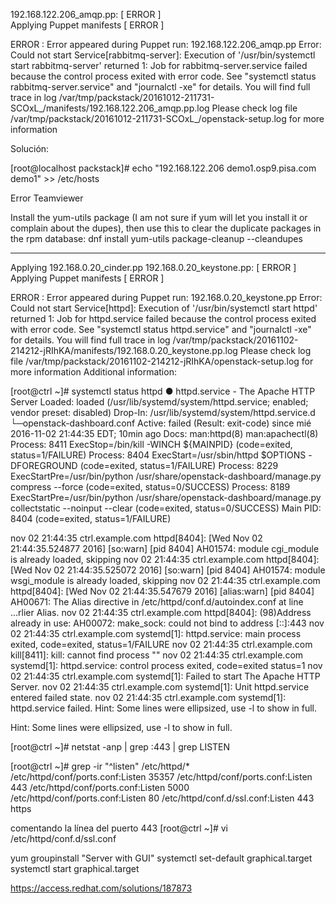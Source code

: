 192.168.122.206_amqp.pp:                          [ ERROR ]           
Applying Puppet manifests                         [ ERROR ]

ERROR : Error appeared during Puppet run: 192.168.122.206_amqp.pp
Error: Could not start Service[rabbitmq-server]: Execution of '/usr/bin/systemctl start rabbitmq-server' returned 1: Job for rabbitmq-server.service failed because the control process exited with error code. See "systemctl status rabbitmq-server.service" and "journalctl -xe" for details.
You will find full trace in log /var/tmp/packstack/20161012-211731-SCOxL_/manifests/192.168.122.206_amqp.pp.log
Please check log file /var/tmp/packstack/20161012-211731-SCOxL_/openstack-setup.log for more information


Solución:

[root@localhost packstack]# echo "192.168.122.206 demo1.osp9.pisa.com demo1" >> /etc/hosts


Error Teamviewer

Install the yum-utils package (I am not sure if yum will let you install it or complain about the dupes), then use this to clear the duplicate packages in the rpm database:
dnf install yum-utils
package-cleanup --cleandupes


 ----------------------------------
 
 
Applying 192.168.0.20_cinder.pp
192.168.0.20_keystone.pp:                         [ ERROR ]         
Applying Puppet manifests                         [ ERROR ]

ERROR : Error appeared during Puppet run: 192.168.0.20_keystone.pp
Error: Could not start Service[httpd]: Execution of '/usr/bin/systemctl start httpd' returned 1: Job for httpd.service failed because the control process exited with error code. See "systemctl status httpd.service" and "journalctl -xe" for details.
You will find full trace in log /var/tmp/packstack/20161102-214212-jRIhKA/manifests/192.168.0.20_keystone.pp.log
Please check log file /var/tmp/packstack/20161102-214212-jRIhKA/openstack-setup.log for more information
Additional information:

[root@ctrl ~]# systemctl status  httpd
● httpd.service - The Apache HTTP Server
   Loaded: loaded (/usr/lib/systemd/system/httpd.service; enabled; vendor preset: disabled)
  Drop-In: /usr/lib/systemd/system/httpd.service.d
           └─openstack-dashboard.conf
   Active: failed (Result: exit-code) since mié 2016-11-02 21:44:35 EDT; 10min ago
     Docs: man:httpd(8)
           man:apachectl(8)
  Process: 8411 ExecStop=/bin/kill -WINCH ${MAINPID} (code=exited, status=1/FAILURE)
  Process: 8404 ExecStart=/usr/sbin/httpd $OPTIONS -DFOREGROUND (code=exited, status=1/FAILURE)
  Process: 8229 ExecStartPre=/usr/bin/python /usr/share/openstack-dashboard/manage.py compress --force (code=exited, status=0/SUCCESS)
  Process: 8189 ExecStartPre=/usr/bin/python /usr/share/openstack-dashboard/manage.py collectstatic --noinput --clear (code=exited, status=0/SUCCESS)
 Main PID: 8404 (code=exited, status=1/FAILURE)

nov 02 21:44:35 ctrl.example.com httpd[8404]: [Wed Nov 02 21:44:35.524877 2016] [so:warn] [pid 8404] AH01574: module cgi_module is already loaded, skipping
nov 02 21:44:35 ctrl.example.com httpd[8404]: [Wed Nov 02 21:44:35.525072 2016] [so:warn] [pid 8404] AH01574: module wsgi_module is already loaded, skipping
nov 02 21:44:35 ctrl.example.com httpd[8404]: [Wed Nov 02 21:44:35.547679 2016] [alias:warn] [pid 8404] AH00671: The Alias directive in /etc/httpd/conf.d/autoindex.conf at line ...rlier Alias.
nov 02 21:44:35 ctrl.example.com httpd[8404]: (98)Address already in use: AH00072: make_sock: could not bind to address [::]:443
nov 02 21:44:35 ctrl.example.com systemd[1]: httpd.service: main process exited, code=exited, status=1/FAILURE
nov 02 21:44:35 ctrl.example.com kill[8411]: kill: cannot find process ""
nov 02 21:44:35 ctrl.example.com systemd[1]: httpd.service: control process exited, code=exited status=1
nov 02 21:44:35 ctrl.example.com systemd[1]: Failed to start The Apache HTTP Server.
nov 02 21:44:35 ctrl.example.com systemd[1]: Unit httpd.service entered failed state.
nov 02 21:44:35 ctrl.example.com systemd[1]: httpd.service failed.
Hint: Some lines were ellipsized, use -l to show in full.



Hint: Some lines were ellipsized, use -l to show in full.


[root@ctrl ~]# netstat -anp | grep :443 | grep LISTEN



[root@ctrl ~]# grep -ir "^listen" /etc/httpd/*
/etc/httpd/conf/ports.conf:Listen 35357
/etc/httpd/conf/ports.conf:Listen 443
/etc/httpd/conf/ports.conf:Listen 5000
/etc/httpd/conf/ports.conf:Listen 80
/etc/httpd/conf.d/ssl.conf:Listen 443 https


comentando la línea del puerto 443
[root@ctrl ~]# vi /etc/httpd/conf.d/ssl.conf




yum groupinstall "Server with GUI"
systemctl set-default graphical.target
systemctl start graphical.target


https://access.redhat.com/solutions/187873




